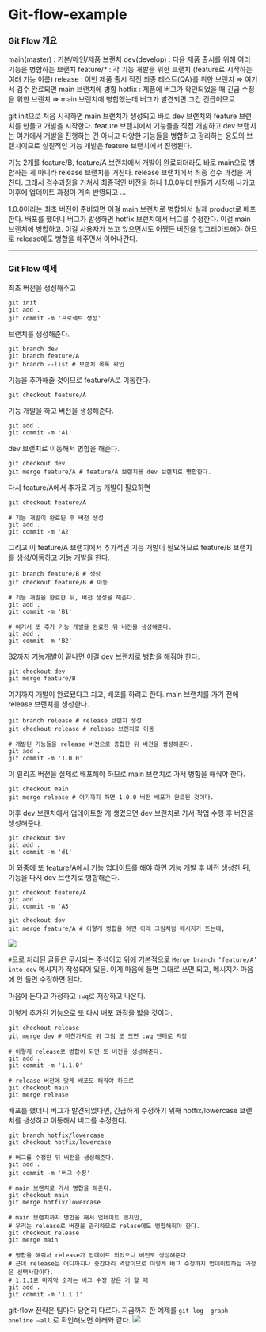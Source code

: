 # Git-flow-example

### Git Flow 개요 

main(master) : 기본/메인/제품 브랜치 
dev(develop) : 다음 제품 출시를 위해 여러 기능을 병합하는 브랜치 
feature/* : 각 기능 개발을 위한 브랜치 (feature로 시작하는 여러 기능 이름) 
release : 이번 제품 출시 직전 최종 테스트(QA)를 위한 브랜치 ⇒ 여기서 검수 완료되면 main 브랜치에 병합 
hotfix : 제품에 버그가 확인되었을 때 긴급 수정을 위한 브랜치  ⇒ main 브랜치에 병합했는데 버그가 발견되면 그건 긴급이므로

git init으로 처음 시작하면 main 브랜치가 생성되고 바로 dev 브랜치와 feature 브랜치를 만들고 개발을 시작한다. 
feature 브랜치에서 기능들을 직접 개발하고 dev 브랜치는 여기에서 개발을 진행하는 건 아니고 
다양한 기능들을 병합하고 정리하는 용도의 브랜치이므로 실질적인 기능 개발은 feature 브랜치에서 진행된다. 

기능 2개를 feature/B, feature/A 브랜치에서 개발이 완료되더라도 바로 main으로 병합하는 게 아니라 release 브랜치를 거친다. 
release 브랜치에서 최종 검수 과정을 거친다. 그래서 검수과정을 거쳐서 최종적인 버전을 하나 1.0.0부터 만들기 시작해 나가고, 이후에 업데이트 과정이 계속 반영되고 … 

1.0.0이라는 최초 버전이 준비되면 이걸 main 브랜치로 병합해서 실제 product로 배포한다. 
배포를 했더니 버그가 발생하면 hotfix 브랜치에서 버그를 수정한다. 이걸 main 브랜치에 병합하고. 
이걸 사용자가 쓰고 있으면서도 어쨌든 버전을 업그레이드해야 하므로 release에도 병합을 해주면서 이어나간다.

---

### Git Flow 예제

최초 버전을 생성해주고 
```shell
git init 
git add .
git commit -m '프로젝트 생성'
```

브랜치를 생성해준다.
```shell
git branch dev
git branch feature/A
git branch --list # 브랜치 목록 확인 
```

기능을 추가해줄 것이므로 feature/A로 이동한다.
```shell
git checkout feature/A
```
기능 개발을 하고 버전을 생성해준다. 
```shell
git add . 
git commit -m 'A1'
```

dev 브랜치로 이동해서 병합을 해준다.
```shell
git checkout dev
git merge feature/A # feature/A 브랜치를 dev 브랜치로 병합한다. 
```

다시 feature/A에서 추가로 기능 개발이 필요하면
```shell
git checkout feature/A

# 기능 개발이 완료된 후 버전 생성 
git add .
git commit -m 'A2'
```

그리고 이 feature/A 브랜치에서 추가적인 기능 개발이 필요하므로 feature/B 브랜치를 생성/이동하고 기능 개발을 한다. 
```shell
git branch feature/B # 생성
git checkout feature/B # 이동 

# 기능 개발을 완료한 뒤, 버전 생성을 해준다. 
git add .
git commit -m 'B1'

# 여기서 또 추가 기능 개발을 완료한 뒤 버전을 생성해준다. 
git add .
git commit -m 'B2'
```

B2까지 기능개발이 끝나면 이걸 dev 브랜치로 병합을 해줘야 한다. 
```shell
git checkout dev
git merge feature/B
```

여기까지 개발이 완료됐다고 치고, 배포를 하려고 한다. main 브랜치를 가기 전에 release 브랜치를 생성한다.
```shell
git branch release # release 브랜치 생성 
git checkout release # release 브랜치로 이동

# 개발된 기능들을 release 버전으로 종합한 뒤 버전을 생성해준다. 
git add .
git commit -m '1.0.0'
```

이 릴리즈 버전을 실제로 배포해야 하므로 main 브랜치로 가서 병합을 해줘야 한다.
```shell
git checkout main 
git merge release # 여기까지 하면 1.0.0 버전 배포가 완료된 것이다. 
```

이후 dev 브랜치에서 업데이트할 게 생겼으면 dev 브랜치로 가서 작업 수행 후 버전을 생성해준다.
```shell
git checkout dev 
git add .
git commit -m 'd1'
```

이 와중에 또 feature/A에서 기능 업데이트를 해야 하면 기능 개발 후 버전 생성한 뒤, 기능을 다시 dev 브랜치로 병합해준다. 
```shell
git checkout feature/A
git add .
git commit -m 'A3'

git checkout dev 
git merge feature/A # 이렇게 병합을 하면 아래 그림처럼 메시지가 뜨는데, 
```

![](https://s3-us-west-2.amazonaws.com/secure.notion-static.com/28c82037-82e1-4e18-9f89-1f58f21a3f09/%E1%84%89%E1%85%B3%E1%84%8F%E1%85%B3%E1%84%85%E1%85%B5%E1%86%AB%E1%84%89%E1%85%A3%E1%86%BA_2022-12-14_%E1%84%8B%E1%85%A9%E1%84%8C%E1%85%A5%E1%86%AB_1.32.24.png)

`#`으로 처리된 글들은 무시되는 주석이고 
위에 기본적으로 `Merge branch ‘feature/A’ into dev` 메시지가 작성되어 있음. 
이게 마음에 들면 그대로 쓰면 되고, 메시지가 마음에 안 들면 수정하면 된다. 

마음에 든다고 가정하고 `:wq`로 저장하고 나온다.

이렇게 추가된 기능으로 또 다시 배포 과정을 밟을 것이다.
```shell
git checkout release
git merge dev # 마찬가지로 위 그림 또 뜨면 :wq 엔터로 저장

# 이렇게 release로 병합이 되면 또 버전을 생성해준다. 
git add .
git commit -m '1.1.0'

# release 버전에 맞게 배포도 해줘야 하므로 
git checkout main 
git merge release 
```

배포를 했더니 버그가 발견되었다면, 긴급하게 수정하기 위해 hotfix/lowercase 브랜치를 생성하고 이동해서 버그를 수정한다. 

```shell
git branch hotfix/lowercase
git checkout hotfix/lowercase 

# 버그를 수정한 뒤 버전을 생성해준다. 
git add .
git commit -m '버그 수정'

# main 브랜치로 가서 병합을 해준다. 
git checkout main 
git merge hotfix/lowercase

# main 브랜치까지 병합을 해서 업데이트 했지만, 
# 우리는 release로 버전을 관리하므로 relase에도 병합해줘야 한다. 
git checkout release 
git merge main 

# 병합을 해줘서 release가 업데이트 되었으니 버전도 생성해준다. 
# 근데 release는 어디까지나 중간다리 역할이므로 이렇게 버그 수정까지 업데이트하는 과정은 선택사항이다.
# 1.1.1로 마지막 숫자는 버그 수정 같은 거 할 때 
git add .
git commit -m '1.1.1'

```

git-flow 전략은 팀마다 당연히 다르다. 
지금까지 한 예제를 `git log —graph —oneline —all` 로 확인해보면 아래와 같다.
![](https://s3-us-west-2.amazonaws.com/secure.notion-static.com/a509f940-37f8-4b55-8cd6-67ec272cce76/%E1%84%89%E1%85%B3%E1%84%8F%E1%85%B3%E1%84%85%E1%85%B5%E1%86%AB%E1%84%89%E1%85%A3%E1%86%BA_2022-12-14_%E1%84%8B%E1%85%A9%E1%84%8C%E1%85%A5%E1%86%AB_1.50.29.png)
